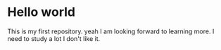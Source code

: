 # Hello world
This is my first repository. yeah
I am looking forward to learning more.
I need to study a lot I don't like it.

